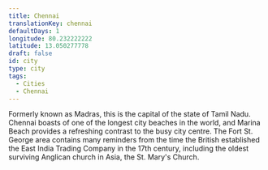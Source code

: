 ```yaml
---
title: Chennai
translationKey: chennai
defaultDays: 1
longitude: 80.232222222
latitude: 13.050277778
draft: false
id: city
type: city
tags:
  - Cities
  - Chennai
---
```

Formerly known as Madras, this is the capital of the state of Tamil Nadu. Chennai boasts of one of the longest city beaches in the world, and Marina Beach provides a refreshing contrast to the busy city centre. The Fort St. George area contains many reminders from the time the British established the East India Trading Company in the 17th century, including the oldest surviving Anglican church in Asia, the St. Mary's Church.